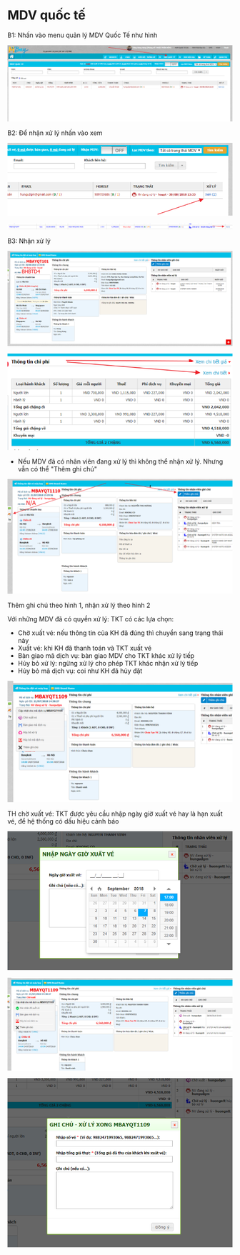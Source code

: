 # MDV quốc tế

B1: Nhấn vào menu quản lý MDV Quốc Tế như hình

![Qu&#x1EA3;n l&#xFD; MDV Qu&#x1ED1;c T&#x1EBF;](../.gitbook/assets/image%20%2828%29.png)

B2: Để nhận xử lý nhấn vào xem

![Nh&#x1EA5;n &quot;Xem&quot; &#x111;&#x1EC3; xem th&#xF4;ng tin MDV / nh&#x1EAD;n x&#x1EED; l&#xFD;](../.gitbook/assets/image%20%2860%29.png)

![Nh&#x1EAD;n x&#x1EED; l&#xFD; v&#x1EDB;i MDV ch&#x1B0;a ai nh&#x1EAD;n x&#x1EED; l&#xFD;](../.gitbook/assets/image%20%2886%29.png)

B3: Nhận xử lý

![Th&#xF4;ng tin x&#x1EED; l&#xFD; MDV](../.gitbook/assets/image%20%2885%29.png)

![Cho ph&#xE9;p xem chi ti&#x1EBF;t chi ph&#xED; c&#x1EE7;a MDV](../.gitbook/assets/image%20%2815%29.png)

* Nếu MDV đã có nhân viên đang xử lý thì không thể nhận xử lý. Nhưng vẫn có thể "Thêm ghi chú"

![H&#x1B0;&#x1EDB;ng d&#x1EAB;n nh&#x1EAD;n x&#x1EED; l&#xFD; v&#xE0; th&#xEA;m ghi ch&#xFA;](../.gitbook/assets/image%20%28108%29.png)

 Thêm ghi chú theo hình 1, nhận xử lý theo hình 2

Với những MDV đã có quyền xử lý: TKT có các lựa chọn:

* Chờ xuất vé: nếu thông tin của KH đã đúng thì chuyển sang trạng thái này
* Xuất vé: khi KH đã thanh toán và TKT xuất vé 
* Bàn giao mã dịch vụ: bàn giao MDV cho TKT khác xử lý tiếp
* Hủy bỏ xử lý: ngừng xử lý cho phép TKT khác nhận xử lý tiếp
* Hủy bỏ mã dịch vụ: coi như KH đã hủy đặt

![](../.gitbook/assets/image%20%2894%29.png)

  
TH chờ xuất vé: TKT được yêu cầu nhập ngày giờ xuất vé hay là hạn xuất vé, để hệ thống có dấu hiệu cảnh báo

![Ch&#x1ECD;n h&#x1EA1;n xu&#x1EA5;t v&#xE9;, h&#x1EC7; th&#x1ED1;ng s&#x1EBD; c&#xF3; c&#x1EA3;nh b&#xE1;o khi &#x111;&#x1EBF;n h&#x1EA1;n n&#xE0;y](../.gitbook/assets/image%20%2891%29.png)

![MDV &#x111;ang &#x1EDF; tr&#x1EA1;ng th&#xE1;i ch&#x1EDD; xu&#x1EA5;t. Cho ph&#xE9;p TKT x&#xE1;c nh&#x1EAD;n &#x111;&#xE3; xu&#x1EA5;t v&#xE9;](../.gitbook/assets/image%20%2856%29.png)

![Nh&#x1EAD;p s&#x1ED1; v&#xE9; / PNR / Nh&#x1EAD;p t&#x1ED5;ng gi&#xE1; tr&#x1ECB; th&#x1EF1;c khi x&#xE1;c nh&#x1EAD;n xu&#x1EA5;t v&#xE9;](../.gitbook/assets/image%20%2810%29.png)

